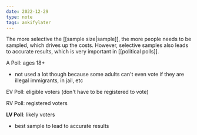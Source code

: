 ```yaml
---
date: 2022-12-29
type: note
tags: ankifylater
---
```


The more selective the [[sample size|sample]], the more people needs to be sampled, which drives up the costs. However, selective samples also leads to accurate results, which is very important in [[political polls]].

A Poll: ages 18+
- not used a lot though because some adults can't even vote if they are illegal immigrants, in jail, etc

EV Poll: eligible voters (don't have to be registered to vote)

RV Poll: registered voters

**LV Poll**: likely voters
- best sample to lead to accurate results
